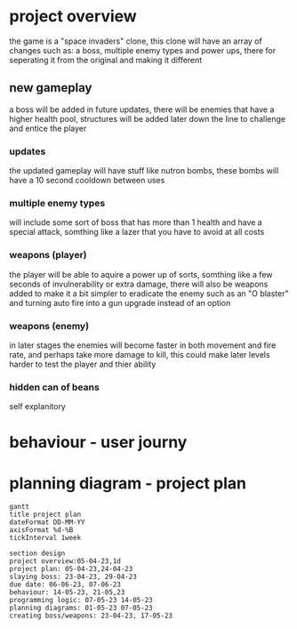 # project overview
the game is a "space invaders" clone, this clone will have an array of changes such as: a boss, multiple enemy types and power ups, there for seperating it from the original and making it different 
## new gameplay
a boss will be added in future updates, there will be enemies that have a higher health pool, structures will be added later down the line to challenge and entice the player

### updates
the updated gameplay will have stuff like nutron bombs, these bombs will have a 10 second  cooldown between uses
### multiple enemy types 
will include some sort of boss that has more than 1 health and have a special attack, somthing like a lazer that you have to avoid at all costs
### weapons (player)
the player will be able to aquire a power up of sorts, somthing like a few seconds of invulnerability or extra damage, there will also be weapons added to make it a bit simpler to eradicate the enemy such as an "O blaster" and turning auto fire into a gun upgrade instead of an option 
### weapons (enemy)
in later stages the enemies will become faster in both movement and fire rate, and perhaps take more damage to kill, this could make later levels harder to test the player and thier ability 
### hidden can of beans
 self explanitory
# behaviour - user journy 


# planning diagram - project plan     

```mermaid 
gantt
title project plan 
dateFormat DD-MM-YY
axisFormat %d-%B
tickInterval 1week

section design
project overview:05-04-23,1d
project plan: 05-04-23,24-04-23
slaying boss: 23-04-23, 29-04-23
due date: 06-06-23, 07-06-23
behaviour: 14-05-23, 21-05,23 
programming logic: 07-05-23 14-05-23
planning diagrams: 01-05-23 07-05-23
creating boss/weapons: 23-04-23, 17-05-23